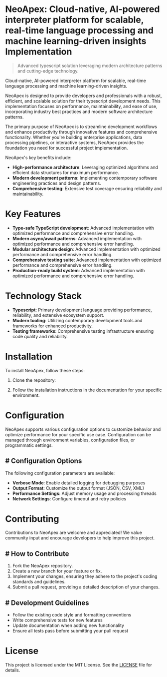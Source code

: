<!-- fallback_NeoApex_20250727045501_51921 -->

# NeoApex: Cloud-native, AI-powered interpreter platform for scalable, real-time language processing and machine learning-driven insights Implementation
> Advanced typescript solution leveraging modern architecture patterns and cutting-edge technology.

Cloud-native, AI-powered interpreter platform for scalable, real-time language processing and machine learning-driven insights.

NeoApex is designed to provide developers and professionals with a robust, efficient, and scalable solution for their typescript development needs. This implementation focuses on performance, maintainability, and ease of use, incorporating industry best practices and modern software architecture patterns.

The primary purpose of NeoApex is to streamline development workflows and enhance productivity through innovative features and comprehensive functionality. Whether you're building enterprise applications, data processing pipelines, or interactive systems, NeoApex provides the foundation you need for successful project implementation.

NeoApex's key benefits include:

* **High-performance architecture**: Leveraging optimized algorithms and efficient data structures for maximum performance.
* **Modern development patterns**: Implementing contemporary software engineering practices and design patterns.
* **Comprehensive testing**: Extensive test coverage ensuring reliability and maintainability.

# Key Features

* **Type-safe TypeScript development**: Advanced implementation with optimized performance and comprehensive error handling.
* **Modern async/await patterns**: Advanced implementation with optimized performance and comprehensive error handling.
* **Modular architecture design**: Advanced implementation with optimized performance and comprehensive error handling.
* **Comprehensive testing suite**: Advanced implementation with optimized performance and comprehensive error handling.
* **Production-ready build system**: Advanced implementation with optimized performance and comprehensive error handling.

# Technology Stack

* **Typescript**: Primary development language providing performance, reliability, and extensive ecosystem support.
* **Modern tooling**: Utilizing contemporary development tools and frameworks for enhanced productivity.
* **Testing frameworks**: Comprehensive testing infrastructure ensuring code quality and reliability.

# Installation

To install NeoApex, follow these steps:

1. Clone the repository:


2. Follow the installation instructions in the documentation for your specific environment.

# Configuration

NeoApex supports various configuration options to customize behavior and optimize performance for your specific use case. Configuration can be managed through environment variables, configuration files, or programmatic settings.

## # Configuration Options

The following configuration parameters are available:

* **Verbose Mode**: Enable detailed logging for debugging purposes
* **Output Format**: Customize the output format (JSON, CSV, XML)
* **Performance Settings**: Adjust memory usage and processing threads
* **Network Settings**: Configure timeout and retry policies

# Contributing

Contributions to NeoApex are welcome and appreciated! We value community input and encourage developers to help improve this project.

## # How to Contribute

1. Fork the NeoApex repository.
2. Create a new branch for your feature or fix.
3. Implement your changes, ensuring they adhere to the project's coding standards and guidelines.
4. Submit a pull request, providing a detailed description of your changes.

## # Development Guidelines

* Follow the existing code style and formatting conventions
* Write comprehensive tests for new features
* Update documentation when adding new functionality
* Ensure all tests pass before submitting your pull request

# License

This project is licensed under the MIT License. See the [LICENSE](https://github.com/marcmotta/NeoApex/blob/main/LICENSE) file for details.
